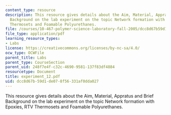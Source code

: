 ```yaml
---
content_type: resource
description: This resource gives details about the Aim, Material, Appratus and Brief
  Background on the lab experiment on the topic Network formation with Epoxies, RTV
  Thermosets and Foamable Polyurethanes.
file: /courses/10-467-polymer-science-laboratory-fall-2005/dcc8d67b59d1de078f56331af0dda027_experiment_12.pdf
file_type: application/pdf
learning_resource_types:
- Labs
license: https://creativecommons.org/licenses/by-nc-sa/4.0/
ocw_type: OCWFile
parent_title: Labs
parent_type: CourseSection
parent_uid: 248f7e4f-c32c-4690-9581-137f83df4884
resourcetype: Document
title: experiment_12.pdf
uid: dcc8d67b-59d1-de07-8f56-331af0dda027
---
```

This resource gives details about the Aim, Material, Appratus and Brief Background on the lab experiment on the topic Network formation with Epoxies, RTV Thermosets and Foamable Polyurethanes.